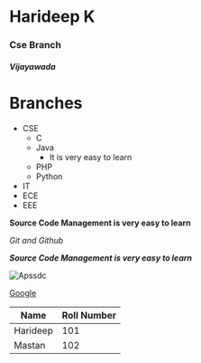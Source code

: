 # Harideep K
### Cse Branch

##### Vijayawada


# Branches

- CSE
  - C
  - Java
    - It is very easy to learn
  - PHP
  - Python
- IT
- ECE
- EEE

**Source Code Management is very easy to learn**

*Git and Github*

***Source Code Management is very easy to learn***

![Apssdc](https://www.apssdc.in/home/images/apssdc_final.png)

[Google](https://www.google.com/)


Name|Roll Number
---|---
Harideep|101
Mastan|102

